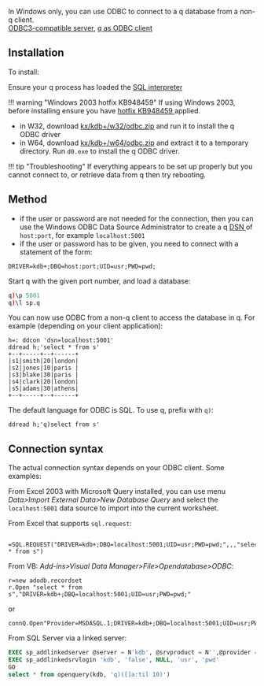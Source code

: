 In Windows only, you can use ODBC to connect to a q database from a non-q client.  
<i class="fa fa-hand-o-right"></i> [ODBC3-compatible server](odbc3-qserver), [q as ODBC client](odbc-qclient)

## Installation

To install:

Ensure your q process has loaded the [SQL interpreter <i class="fa fa-download"></i>](http://www.kx.com/q/s.k)

!!! warning "Windows 2003 hotfix KB948459"
    If using Windows 2003, before installing ensure you have <a target="_blank" href="http://www.microsoft.com/en-gb/download/details.aspx?id=20065">hotfix KB948459 <i class="fa fa-external-link"></i></a> applied. 

- in W32, download <i class="fa fa-github"></i> [kx/kdb+/w32/odbc.zip](https://github.com/KxSystems/code.archive/blob/master/kx/kdb%2B/w32/odbc.zip) and run it to install the q ODBC driver
- in W64, download <i class="fa fa-github"></i> [kx/kdb+/w64/odbc.zip](https://github.com/KxSystems/code.archive/blob/master/kx/kdb%2B/w64/odbc.zip) and extract it to a temporary directory. Run `d0.exe` to install the q ODBC driver.

!!! tip "Troubleshooting"
    If everything appears to be set up properly but you cannot connect to, or retrieve data from q then try rebooting.


## Method

- if the user or password are not needed for the connection, then you can use the Windows ODBC Data Source Administrator to create a q <a target="_blank" href="http://en.wikipedia.org/wiki/Database_Source_Name">DSN <i class="fa fa-external-link"></i></a> of `host:port`, for example `localhost:5001`
- if the user or password has to be given, you need to connect with a statement of the form:
```
DRIVER=kdb+;DBQ=host:port;UID=usr;PWD=pwd;
```
Start q with the given port number, and load a database:
```q
q)\p 5001
q)\l sp.q
```
You can now use ODBC from a non-q client to access the database in q. For example (depending on your client application):
```
h=: ddcon 'dsn=localhost:5001'
ddread h;'select * from s'
+--+-----+--+------+
|s1|smith|20|london|
|s2|jones|10|paris |
|s3|blake|30|paris |
|s4|clark|20|london|
|s5|adams|30|athens|
+--+-----+--+------+
```
The default language for ODBC is SQL. To use q, prefix with `q)`:
```
ddread h;'q)select from s'
```


## Connection syntax

The actual connection syntax depends on your ODBC client. Some examples:

From Excel 2003 with Microsoft Query installed, you can use menu _Data&gt;Import External Data&gt;New Database Query_ and select the `localhost:5001` data source to import into the current worksheet.

From Excel that supports `sql.request`:
```
 =SQL.REQUEST("DRIVER=kdb+;DBQ=localhost:5001;UID=usr;PWD=pwd;",,,"select * from s")
```
From VB: _Add-ins&gt;Visual Data Manager&gt;File&gt;Opendatabase&gt;ODBC_:
```
r=new adodb.recordset
r.Open "select * from s","DRIVER=kdb+;DBQ=localhost:5001;UID=usr;PWD=pwd;"
```
or
```
connQ.Open"Provider=MSDASQL.1;DRIVER=kdb+;DBQ=localhost:5001;UID=usr;PWD=pwd;"
```
From SQL Server via a linked server:
```sql
EXEC sp_addlinkedserver @server = N'kdb', @srvproduct = N'',@provider = N'MSDASQL.1', @provstr = 'Provider=MSDASQL.1;DRIVER=kdb+;DBQ=localhost:5001';
EXEC sp_addlinkedsrvlogin 'kdb', 'false', NULL, 'usr', 'pwd'
GO
select * from openquery(kdb, 'q)([]a:til 10)')
```

